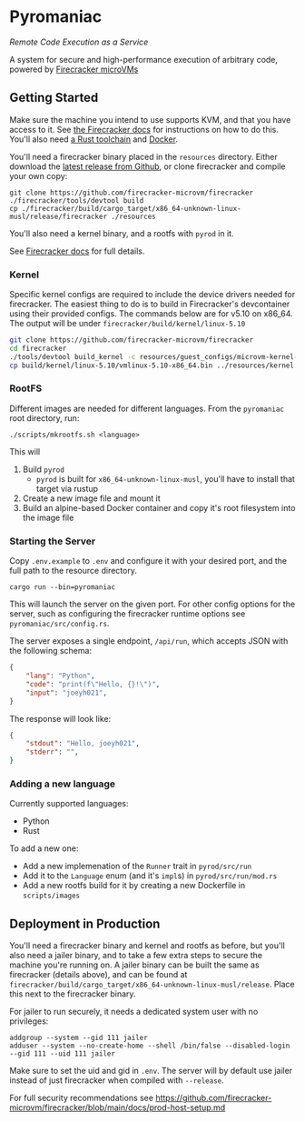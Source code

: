 # Pyromaniac
_Remote Code Execution as a Service_

A system for secure and high-performance execution of arbitrary code, powered by [Firecracker microVMs](https://github.com/firecracker-microvm/firecracker)

## Getting Started

Make sure the machine you intend to use supports KVM, and that you have access to it. See [the Firecracker docs](https://github.com/firecracker-microvm/firecracker/blob/main/docs/getting-started.md) for instructions on how to do this. You'll also need [a Rust toolchain](https://rustup.rs/) and [Docker](https://docs.docker.com/engine/install/).

You'll need a firecracker binary placed in the `resources` directory. Either download the [latest release from Github](https://github.com/firecracker-microvm/firecracker/releases/latest), or clone firecracker and compile your own copy:

```
git clone https://github.com/firecracker-microvm/firecracker
./firecracker/tools/devtool build
cp ./firecracker/build/cargo_target/x86_64-unknown-linux-musl/release/firecracker ./resources
```

You'll also need a kernel binary, and a rootfs with `pyrod` in it.

See [Firecracker docs](https://github.com/firecracker-microvm/firecracker/blob/main/docs/rootfs-and-kernel-setup.md) for full details.

### Kernel

Specific kernel configs are required to include the device drivers needed for firecracker. The easiest thing to do is to build in Firecracker's devcontainer using their provided configs. The commands below are for v5.10 on x86_64. The output will be under `firecracker/build/kernel/linux-5.10`

```sh
git clone https://github.com/firecracker-microvm/firecracker
cd firecracker
./tools/devtool build_kernel -c resources/guest_configs/microvm-kernel-x86_64-5.10.config -n $(nproc)
cp build/kernel/linux-5.10/vmlinux-5.10-x86_64.bin ../resources/kernel.bin
```

### RootFS

Different images are needed for different languages. From the `pyromaniac` root directory, run:

```
./scripts/mkrootfs.sh <language>
```

This will
1. Build `pyrod` 
    - `pyrod` is built for `x86_64-unknown-linux-musl`, you'll have to install that target via rustup
2. Create a new image file and mount it
3. Build an alpine-based Docker container and copy it's root filesystem into the image file

### Starting the Server

Copy `.env.example` to `.env` and configure it with your desired port, and the full path to the resource directory.

```
cargo run --bin=pyromaniac
```

This will launch the server on the given port. For other config options for the server, such as configuring the firecracker runtime options see `pyromaniac/src/config.rs`.

The server exposes a single endpoint, `/api/run`, which accepts JSON with the following schema:

```json
{
    "lang": "Python",
    "code": "print(f\"Hello, {}!\")",
    "input": "joeyh021",
}
```

The response will look like:

```json
{
    "stdout": "Hello, joeyh021",
    "stderr": "",
}
```

### Adding a new language

Currently supported languages:
- Python
- Rust

To add a new one:
- Add a new implemenation of the `Runner` trait in `pyrod/src/run`
- Add it to the `Language` enum (and it's `impl`s) in `pyrod/src/run/mod.rs`
- Add a new rootfs build for it by creating a new Dockerfile in `scripts/images`

## Deployment in Production

You'll need a firecracker binary and kernel and rootfs as before, but you'll also need a jailer binary, and to take a few extra steps to secure the machine you're running on. A jailer binary can be built the same as firecracker (details above), and can be found at `firecracker/build/cargo_target/x86_64-unknown-linux-musl/release`. Place this next to the firecracker binary.

For jailer to run securely, it needs a dedicated system user with no privileges:

```
addgroup --system --gid 111 jailer
adduser --system --no-create-home --shell /bin/false --disabled-login --gid 111 --uid 111 jailer
```

Make sure to set the uid and gid in `.env`. The server will by default use jailer instead of just firecracker when compiled with `--release`.

For full security recommendations see https://github.com/firecracker-microvm/firecracker/blob/main/docs/prod-host-setup.md
